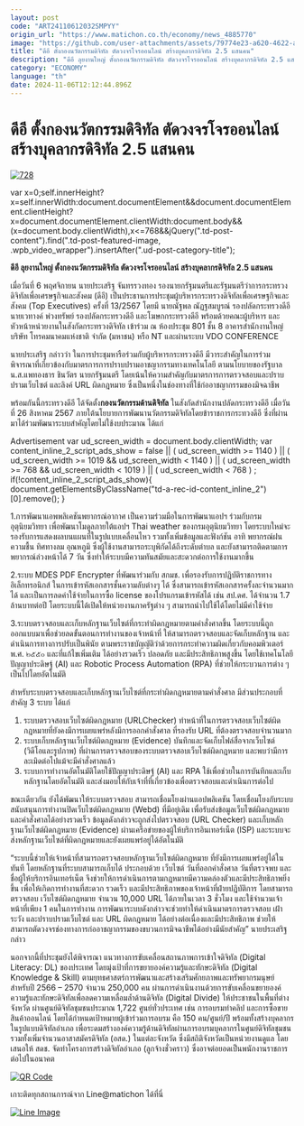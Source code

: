 ```yaml
---
layout: post
code: "ART24110612032SMPYY"
origin_url: "https://www.matichon.co.th/economy/news_4885770"
image: "https://github.com/user-attachments/assets/79774e23-a620-4622-a683-18d5cf2e39ba"
title: "ดีอี ตั้งกองนวัตกรรมดิจิทัล ตัดวงจรโจรออนไลน์ สร้างบุคลากรดิจิทัล 2.5 แสนคน"
description: "ดีอี ลุยงานใหญ่ ตั้งกองนวัตกรรมดิจิทัล ตัดวงจรโจรออนไลน์ สร้างบุคลากรดิจิทัล 2.5 แสนคน"
category: "ECONOMY"
language: "th"
date: 2024-11-06T12:12:44.896Z
---
```


# ดีอี ตั้งกองนวัตกรรมดิจิทัล ตัดวงจรโจรออนไลน์ สร้างบุคลากรดิจิทัล 2.5 แสนคน

[![](https://www.matichon.co.th/wp-content/uploads/2024/11/728-68.jpg "728")](https://www.matichon.co.th/wp-content/uploads/2024/11/728-68.jpg)

var x=0;self.innerHeight?x=self.innerWidth:document.documentElement&&document.documentElement.clientHeight?x=document.documentElement.clientWidth:document.body&&(x=document.body.clientWidth),x<=768&&jQuery(".td-post-content").find(".td-post-featured-image, .wpb\_video\_wrapper").insertAfter(".ud-post-category-title");

**ดีอี ลุยงานใหญ่ ตั้งกองนวัตกรรมดิจิทัล ตัดวงจรโจรออนไลน์ สร้างบุคลากรดิจิทัล 2.5 แสนคน**

เมื่อวันที่ 6 พฤศจิกายน นายประเสริฐ จันทรรวงทอง รองนายกรัฐมนตรีและรัฐมนตรีว่าการกระทรวงดิจิทัลเพื่อเศรษฐกิจและสังคม (ดีอี) เป็นประธานการประชุมผู้บริหารกระทรวงดิจิทัลเพื่อเศรษฐกิจและสังคม (Top Executives) ครั้งที่ 13/2567 โดยมี นายณัฐพล ณัฏฐสมบูรณ์ รองปลัดกระทรวงดีอี นายเวทางค์ พ่วงทรัพย์ รองปลัดกระทรวงดีอี และโฆษกกระทรวงดีอี พร้อมด้วยคณะผู้บริหาร และหัวหน้าหน่วยงานในสังกัดกระทรวงดิจิทัล เข้าร่วม ณ ห้องประชุม 801 ชั้น 8 อาคารสำนักงานใหญ่ บริษัท โทรคมนาคมแห่งชาติ จำกัด (มหาชน) หรือ NT และผ่านระบบ VDO CONFERENCE

นายประเสริฐ กล่าวว่า ในการประชุมหารือร่วมกับผู้บริหารกระทรวงดีอี มีวาระสำคัญในการร่วมพิจารณาที่เกี่ยวข้องกับมาตรการการปราบปรามอาชญากรรมทางเทคโนโลยี ตามนโยบายของรัฐบาล น.ส.แพทองธาร ชินวัตร นายกรัฐมนตรี โดยเน้นให้ความสำคัญกับมาตรการการตรวจสอบและปราบปรามเว็บไซต์ และลิงค์ URL ผิดกฎหมาย ซึ่งเป็นหนึ่งในช่องทางที่ใช้ก่ออาชญากรรมของมิจฉาชีพ

พร้อมกันนี้กระทรวงดีอี ได้จัดตั้ง**กองนวัตกรรมด้านดิจิทัล** ในสังกัดสำนักงานปลัดกระทรวงดีอี เมื่อวันที่ 26 สิงหาคม 2567 ภายใต้นโยบายการพัฒนานวัตกรรมดิจิทัลโดยข้าราชการกระทวงดีอี ซึ่งที่ผ่านมาได้ร่วมพัฒนาระบบสำคัญโดยไม่ใช้งบประมาณ ได้แก่

Advertisement var ud\_screen\_width = document.body.clientWidth; var content\_inline\_2\_script\_ads\_show = false || ( ud\_screen\_width >= 1140 ) || ( ud\_screen\_width >= 1019 && ud\_screen\_width < 1140 ) || ( ud\_screen\_width >= 768 && ud\_screen\_width < 1019 ) || ( ud\_screen\_width < 768 ) ; if(!content\_inline\_2\_script\_ads\_show){ document.getElementsByClassName("td-a-rec-id-content\_inline\_2")\[0\].remove(); }

1.การพัฒนาแอพพลิเคชันพยากรณ์อากาศ เป็นความร่วมมือในการพัฒนาแอปฯ ร่วมกับกรมอุตุนิยมวิทยา เพื่อพัฒนาโมดูลภายใต้แอปฯ Thai weather ของกรมอุตุนิยมวิทยา โดยระบบใหม่จะรองรับการแสดงผลบนแผนที่ในรูปแบบเคลื่อนไหว รวมทั้งเพิ่มข้อมูลและฟังก์ชัน อาทิ พยากรณ์ฝน ความชื้น ทิศทางลม อุณหภูมิ ซึ่งผู้ใช้งานสามารถระบุพิกัดได้ถึงระดับตำบล และยังสามารถติดตามการพยากรณ์ล่วงหน้าได้ 7 วัน ซึ่งทำให้ระบบมีความทันสมัยและสะดวกต่อการใช้งานมากขึ้น

2.ระบบ MDES PDF Encrypter ที่พัฒนาร่วมกับ สกมช. เพื่อรองรับการปฏิบัติราชการทางอิเล็กทรอนิกส์ ในการเข้ารหัสเอกสารชั้นความลับต่างๆ ได้ ซึ่งสามารถเข้ารหัสเอกสารครั้งละจำนวนมากได้ และเป็นการลดค่าใช้จ่ายในการซื้อ license ของโปรแกรมเข้ารหัสได้ เช่น สป.ดศ. ได้จำนวน 1.7 ล้านบาทต่อปี โดยระบบนี้ได้เปิดให้หน่วยงานภาครัฐต่าง ๆ สามารถนำไปใช้ได้โดยไม่มีค่าใช้จ่าย

3.ระบบตรวจสอบและเก็บหลักฐานเว็บไซต์ที่กระทำผิดกฎหมายตามคำสั่งศาลขึ้น โดยระบบนี้ถูกออกแบบมาเพื่อช่วยลดขั้นตอนการทำงานของเจ้าหน้าที่ ให้สามารถตรวจสอบและจัดเก็บหลักฐาน และดําเนินการทางการปรับเป็นพินัย ตามพระราชบัญญัติว่าด้วยการกระทําความผิดเกี่ยวกับคอมพิวเตอร์ พ.ศ. ๒๕๕๐ และที่แก้ไขเพิ่มเติม ได้อย่างรวดเร็ว ปลอดภัย และมีประสิทธิภาพสูงขึ้น โดยใช้เทคโนโลยีปัญญาประดิษฐ์ (AI) และ Robotic Process Automation (RPA) ที่ช่วยให้กระบวนการต่าง ๆ เป็นไปโดยอัตโนมัติ

สำหรับระบบตรวจสอบและเก็บหลักฐานเว็บไซต์ที่กระทำผิดกฎหมายตามคำสั่งศาล มีส่วนประกอบที่สำคัญ 3 ระบบ ได้แก่

1) ระบบตรวจสอบเว็บไซต์ผิดกฎหมาย (URLChecker) ทำหน้าที่ในการตรวจสอบเว็บไซต์ผิดกฎหมายที่ยังคงมีการเผยแพร่หลังมีการออกคำสั่งศาล ที่รองรับ URL ที่ต้องตรวจสอบจำนวนมาก  
2) ระบบเก็บหลักฐานเว็บไซต์ผิดกฎหมาย (Evidence) บันทึกและจัดเก็บไฟล์สื่อจากเว็บไซต์ (วิดีโอและรูปภาพ) ที่ผ่านการตรวจสอบของระบบตรวจสอบเว็บไซต์ผิดกฎหมาย และพบว่ามีการละเมิดต่อไปแม้จะมีคำสั่งศาลแล้ว  
3) ระบบการทำงานอัตโนมัติโดยใช้ปัญญาประดิษฐ์ (AI) และ RPA ใช้เพื่อช่วยในการบันทึกและเก็บหลักฐานโดยอัตโนมัติ และส่งมอบให้กับเจ้าที่ที่เกี่ยวข้องเพื่อตรวจสอบและดำเนินการต่อไป

ขณะเดียวกัน ยังได้พัฒนาให้ระบบตรวจสอบ สามารถเชื่อมโยงผ่านแอปพลิเคชัน โดยเชื่อมโยงกับระบบสนับสนุนการทำงานปิดเว็บไซต์ผิดกฎหมาย (Webd) ที่มีอยู่เดิม เพื่อรับส่งข้อมูลเว็บไซต์ผิดกฎหมายและคำสั่งศาลได้อย่างรวดเร็ว ข้อมูลดังกล่าวจะถูกส่งไปตรวจสอบ (URL Checker) และเก็บหลักฐานเว็บไซต์ผิดกฎหมาย (Evidence) ผ่านเครือข่ายของผู้ให้บริการอินเทอร์เน็ต (ISP) และระบบจะส่งหลักฐานเว็บไซต์ที่ผิดกฎหมายและยังเผยแพร่อยู่ได้อัตโนมัติ

“ระบบนี้ช่วยให้เจ้าหน้าที่สามารถตรวจสอบหลักฐานเว็บไซต์ผิดกฎหมาย ที่ยังมีการเผยแพร่อยู่ได้ในทันที โดยหลักฐานที่ระบบสามารถเก็บได้ ประกอบด้วย เว็บไซต์ วันที่ออกคำสั่งศาล วันที่ตรวจพบ และชื่อผู้ให้บริการอินเทอร์เน็ต จึงช่วยให้การดำเนินการตามกฎหมายมีความคล่องตัวและมีประสิทธิภาพยิ่งขึ้น เพื่อให้เกิดการทำงานที่สะดวก รวดเร็ว และมีประสิทธิภาพของเจ้าหน้าที่ฝ่ายปฏิบัติการ โดยสามารถตรวจสอบ เว็บไซต์ผิดกฎหมาย จำนวน 10,000 URL ได้ภายในเวลา 3 ชั่วโมง และใช้จำนวนเจ้าหน้าที่เพียง 1 คนในการทำงาน การพัฒนาระบบดังกล่าวจะช่วยทำให้ดำเนินมาตรการตรวจสอบ เฝ้าระวัง และปราบปรามเว็บไซต์ และ URL ผิดกฎหมาย ได้อย่างต่อเนื่องและมีประสิทธิภาพ ช่วยให้สามารถตัดวงจรช่องทางการก่ออาชญากรรมของขบวนการมิจฉาชีพได้อย่างมีนัยสำคัญ” นายประเสริฐกล่าว

นอกจากนี้ที่ประชุมยังได้พิจารณา แนวทางการขับเคลื่อนสถานภาพการเข้าใจดิจิทัล (Digital Literacy: DL) ของประเทศ โดยมุ่งเป้าที่การขยายองค์ความรู้และทักษะดิจิทัล (Digital Knowledge & Skill) ตามยุทธศาสตร์การพัฒนาและสร้างเสริมศักยภาพและทรัพยากรมนุษย์ สำหรับปี 2566 – 2570 จำนวน 250,000 คน ผ่านการดำเนินงานด้วยการขับเคลื่อนขยายองค์ความรู้และทักษะดิจิทัลเพื่อลดความเหลื่อมล้ำด้านดิจิทัล (Digital Divide) ให้ประชาชนในพื้นที่ต่างจังหวัด ผ่านศูนย์ดิจิทัลชุมชนประมาณ 1,722 ศูนย์ทั่วประเทศ เช่น การอบรมทำคลิป และการซื้อขายสินค้าออนไลน์ โดยได้กำหนดเป้าหมายผู้เข้าร่วมการอบรม คือ 150 คน/ศูนย์/ปี พร้อมทั้งสร้างบุคลากรในรูปแบบดิจิทัลอำเภอ เพื่อระดมสร้างองค์ความรู้ด้านดิจิทัลผ่านการอบรมบุคลากรในศูนย์ดิจิทัลชุมชน รวมทั้งเพิ่มจำนวนอาสาสมัครดิจิทัล (อสด.) ในแต่ละจังหวัด ซึ่งมีสถิติจังหวัดเป็นหน่วยงานดูแล โดยเสนอให้ สดช. จัดทำโครงการสร้างดิจิทัลอำเภอ (ลูกจ้างชั่วคราว) ซึ่งอาจต่อยอดเป็นพนักงานราชการต่อไปในอนาคต

[![QR Code](https://www.matichon.co.th/wp-content/uploads/2023/07/wob1371z.jpg)](https://lin.ee/ht0nDxX)

เกาะติดทุกสถานการณ์จาก Line@matichon ได้ที่นี่

[![Line Image](https://www.matichon.co.th/wp-content/uploads/2023/07/th.png)](https://lin.ee/ht0nDxX)